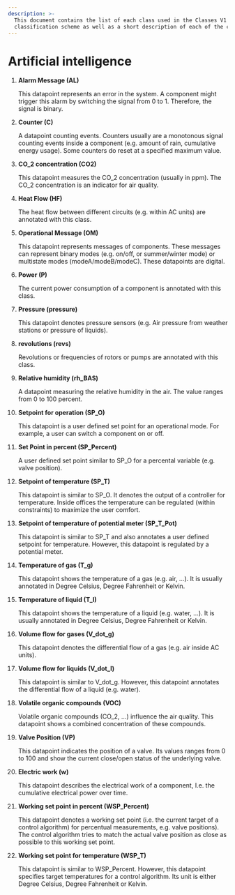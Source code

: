 ```yaml
---
description: >-
  This document contains the list of each class used in the Classes V1
  classification scheme as well as a short description of each of the classes.
---
```


# Artificial intelligence

1. **Alarm Message \(AL\)**

   This datapoint represents an error in the system. A component might trigger this alarm by switching the signal from 0 to 1. Therefore, the signal is binary. 

2. **Counter \(C\)**

   A datapoint counting events. Counters usually are a monotonous signal counting events inside a component \(e.g. amount of rain, cumulative energy usage\). Some counters do reset at a specified maximum value. 

3. **CO\_2 concentration \(CO2\)**

   This datapoint measures the CO\_2 concentration \(usually in ppm\). The CO\_2 concentration is an indicator for air quality. 

4. **Heat Flow \(HF\)**

   The heat flow between different circuits \(e.g. within AC units\) are annotated with this class. 

5. **Operational Message \(OM\)**

   This datapoint represents messages of components. These messages can represent binary modes \(e.g. on/off, or summer/winter mode\) or multistate modes \(modeA/modeB/modeC\). These datapoints are digital. 

6. **Power \(P\)**

   The current power consumption of a component is annotated with this class. 

7. **Pressure \(pressure\)**

   This datapoint denotes pressure sensors \(e.g. Air pressure from weather stations or pressure of liquids\). 

8. **revolutions \(revs\)**

   Revolutions or frequencies of rotors or pumps are annotated with this class. 

9. **Relative humidity \(rh\_BAS\)**

   A datapoint measuring the relative humidity in the air. The value ranges from 0 to 100 percent. 

10. **Setpoint for operation \(SP\_O\)**

    This datapoint is a user defined set point for an operational mode. For example, a user can switch a component on or off. 

11. **Set Point in percent \(SP\_Percent\)**

    A user defined set point similar to SP\_O for a percental variable \(e.g. valve position\). 

12. **Setpoint of temperature \(SP\_T\)**

    This datapoint is similar to SP\_O. It denotes the output of a controller for temperature. Inside offices the temperature can be regulated \(within constraints\) to maximize the user comfort. 

13. **Setpoint of temperature of potential meter \(SP\_T\_Pot\)**

    This datapoint is similar to SP\_T and also annotates a user defined setpoint for temperature. However, this datapoint is regulated by a potential meter. 

14. **Temperature of gas \(T\_g\)**

    This datapoint shows the temperature of a gas \(e.g. air, …\). It is usually annotated in Degree Celsius, Degree Fahrenheit or Kelvin. 

15. **Temperature of liquid \(T\_l\)**

    This datapoint shows the temperature of a liquid \(e.g. water, …\). It is usually annotated in Degree Celsius, Degree Fahrenheit or Kelvin. 

16. **Volume flow for gases \(V\_dot\_g\)**

    This datapoint denotes the differential flow of a gas \(e.g. air inside AC units\). 

17. **Volume flow for liquids \(V\_dot\_l\)**

    This datapoint is similar to V\_dot\_g. However, this datapoint annotates the differential flow of a liquid \(e.g. water\).

18. **Volatile organic compounds \(VOC\)**

    Volatile organic compounds \(CO\_2, …\) influence the air quality. This datapoint shows a combined concentration of these compounds.

19. **Valve Position \(VP\)**

    This datapoint indicates the position of a valve. Its values ranges from 0 to 100 and show the current close/open status of the underlying valve. 

20. **Electric work \(w\)**

    This datapoint describes the electrical work of a component, I.e. the cumulative electrical power over time. 

21. **Working set point in percent \(WSP\_Percent\)**

    This datapoint denotes a working set point \(i.e. the current target of a control algorithm\) for percentual measurements, e.g. valve positions\). The control algorithm tries to match the actual valve position as close as possible to this working set point. 

22. **Working set point for temperature \(WSP\_T\)**

    This datapoint is similar to WSP\_Percent. However, this datapoint specifies target temperatures for a control algorithm. Its unit is either Degree Celsius, Degree Fahrenheit or Kelvin.

